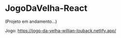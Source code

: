 # JogoDaVelha-React
(Projeto em andamento...)

Jogo: https://jogo-da-velha-willian-louback.netlify.app/
